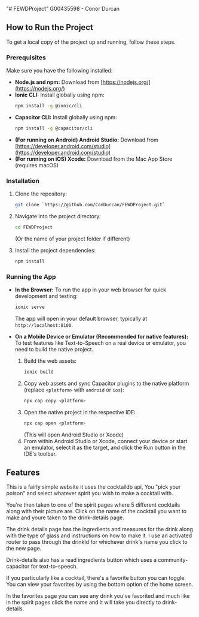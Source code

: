 "# FEWDProject" 
G00435598 - Conor Durcan

## How to Run the Project

To get a local copy of the project up and running, follow these steps.

### Prerequisites

Make sure you have the following installed:

* **Node.js and npm:** Download from [https://nodejs.org/](https://nodejs.org/)
* **Ionic CLI:** Install globally using npm:
    ```bash
    npm install -g @ionic/cli
    ```
* **Capacitor CLI:** Install globally using npm:
    ```bash
    npm install -g @capacitor/cli
    ```
* **(For running on Android) Android Studio:** Download from [https://developer.android.com/studio](https://developer.android.com/studio)
* **(For running on iOS) Xcode:** Download from the Mac App Store (requires macOS)

### Installation

1.  Clone the repository:
    ```bash
    git clone `https://github.com/ConDurcan/FEWDProject.git`
    ```

2.  Navigate into the project directory:
    ```bash
    cd FEWDProject
    ```
    (Or the name of your project folder if different)
3.  Install the project dependencies:
    ```bash
    npm install
    ```

### Running the App

* **In the Browser:**
    To run the app in your web browser for quick development and testing:
    ```bash
    ionic serve
    ```
    The app will open in your default browser, typically at `http://localhost:8100`.

* **On a Mobile Device or Emulator (Recommended for native features):**
    To test features like Text-to-Speech on a real device or emulator, you need to build the native project.

    1.  Build the web assets:
        ```bash
        ionic build
        ```
    2.  Copy web assets and sync Capacitor plugins to the native platform (replace `<platform>` with `android` or `ios`):
        ```bash
        npx cap copy <platform>
        ```
    3.  Open the native project in the respective IDE:
        ```bash
        npx cap open <platform>
        ```
        (This will open Android Studio or Xcode)
    4.  From within Android Studio or Xcode, connect your device or start an emulator, select it as the target, and click the Run button in the IDE's toolbar.

## Features

This is a fairly simple website it uses the cocktaildb api, You "pick your poison" and select whatever spirit you wish to make a cocktail with.

You're then taken to one of the spirit pages where 5 different cocktails along with their picture are. Click on the name of the cocktail you want to make and youre taken to the drink-details page.

The drink details page has the ingredients and measures for the drink along with the type of glass and instructions on how to make it. I use an activated router to pass through the drinkId for whichever drink's name you click to the new page.

Drink-details also has a read ingredients button which uses a community-capacitor for text-to-speech.

If you particularly like a cocktail, there's a favorite button you can toggle. You can view your favorites by using the bottom option of the home screen.

In the favorites page you can see any drink you've favorited and much like in the spirit pages click the name and it will take you directly to drink-details.